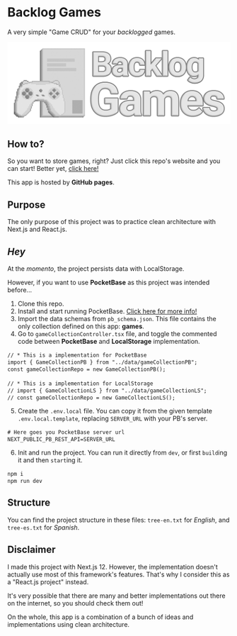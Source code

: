 # Backlog Games

A very simple "Game CRUD" for your *backlogged* games.

![Backlog Games logo](/assets/backlog-games.png "Backlog Games logo")

## How to?

So you want to store games, right? Just click this repo's website and you can start! Better yet, [click here!](https://complexralex.github.io/backlog-games/)

This app is hosted by **GitHub pages**.

## Purpose

The only purpose of this project was to practice clean architecture with Next.js and React.js.

## *Hey*

At the *momento*, the project persists data with LocalStorage.

However, if you want to use **PocketBase** as this project was intended before...

1. Clone this repo.
2. Install and start running PocketBase. [Click here for more info!](https://pocketbase.io/)
3. Import the data schemas from `pb_schema.json`. This file contains the only collection defined on this app: **games**.
4. Go to `gameCollectionController.tsx` file, and toggle the commented code between **PocketBase** and **LocalStorage** implementation.

```tsx
// * This is a implementation for PocketBase
import { GameCollectionPB } from "../data/gameCollectionPB";
const gameCollectionRepo = new GameCollectionPB();

// * This is a implementation for LocalStorage
// import { GameCollectionLS } from "../data/gameCollectionLS";
// const gameCollectionRepo = new GameCollectionLS();
```

5. Create the `.env.local` file. You can copy it from the given template `.env.local.template`, replacing `SERVER_URL` with your PB's server.

```shell
# Here goes you PocketBase server url
NEXT_PUBLIC_PB_REST_API=SERVER_URL
```

6. Init and run the project. You can run it directly from `dev`, or first `build`ing it and then `start`ing it.

```shell
npm i
npm run dev
```

## Structure

You can find the project structure in these files: `tree-en.txt` for *English*, and `tree-es.txt` for *Spanish*.

## Disclaimer

I made this project with Next.js 12. However, the implementation doesn't actually use most of this framework's features. That's why I consider this as a "React.js project" instead.

It's very possible that there are many and better implementations out there on the internet, so you should check them out!

On the whole, this app is a combination of a bunch of ideas and implementations using clean architecture.
